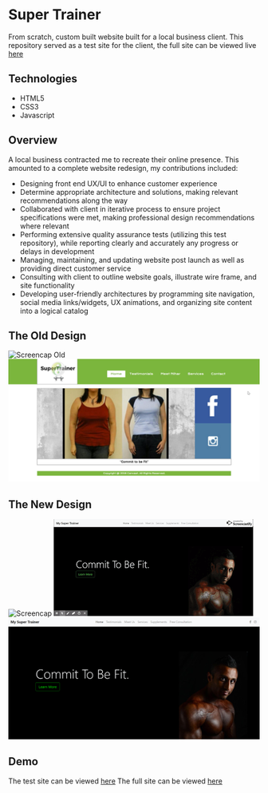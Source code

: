 # Super Trainer
From scratch, custom built website built for a local business client. This repository served as a test site for the client, the full site can be viewed live [here](http://www.mysupertrainer.com/)

## Technologies
- HTML5
- CSS3
- Javascript

## Overview
A local business contracted me to recreate their online presence. This amounted to a complete website redesign, my contributions included:
* Designing front end UX/UI to enhance customer experience
* Determine appropriate architecture and solutions, making relevant recommendations along the way
* Collaborated with client in iterative process to ensure project specifications were met, making professional design recommendations where relevant
* Performing extensive quality assurance tests (utilizing this test repository), while reporting clearly and accurately any progress or delays in development
* Managing, maintaining, and updating website post launch as well as providing direct customer service
* Consulting with client to outline website goals, illustrate wire frame, and site functionality
* Developing user-friendly architectures by programming site navigation, social media links/widgets, UX animations, and organizing site content into a logical catalog

## The Old Design
![Screencap Old](/assets/img/screencap-old.gif?raw=true "Screencap Old")
![Screen Old](/assets/img/screen1-old.png?raw=true "Screen Old")

## The New Design
![Screencap](/assets/img/screencap.gif?raw=true "Screencap")
![Screencap Small](/assets/img/screencap-small.gif?raw=true "Screencap Small")
![Screenshot 1](/assets/img/screen1.png?raw=true "Screenshot 1")



## Demo
The test site can be viewed [here](http://www.joshyager.com/mySuperTrainer/)
The full site can be viewed [here](http://www.mysupertrainer.com/)
